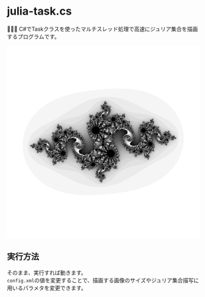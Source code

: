 # julia-task.cs

🦣🦣🦣 C#でTaskクラスを使ったマルチスレッド処理で高速にジュリア集合を描画するプログラムです。  

![成果物](./docs/img/fruit.png)  

## 実行方法

そのまま、実行すれば動きます。  
`config.xml`の値を変更することで、描画する画像のサイズやジュリア集合描写に用いるパラメタを変更できます。  
